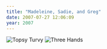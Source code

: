 ```yaml
---
title: "Madeleine, Sadie, and Greg"
date: 2007-07-27 12:06:09
year: 2007
---
```

<img alt="Topsy Turvy" id="image1067" src="{{site.github.url}}/files/2007/07/topsy_turvy.jpg" />

<img alt="Three Hands" id="image1068" src="{{site.github.url}}/files/2007/07/hands.jpg" />
